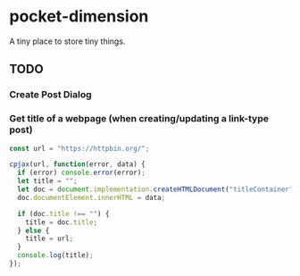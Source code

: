 # pocket-dimension

A tiny place to store tiny things.

## TODO

### Create Post Dialog

### Get title of a webpage (when creating/updating a link-type post)

```js
const url = "https://httpbin.org/";

cpjax(url, function(error, data) {
  if (error) console.error(error);
  let title = "";
  let doc = document.implementation.createHTMLDocument("titleContainer");
  doc.documentElement.innerHTML = data;

  if (doc.title !== "") {
    title = doc.title;
  } else {
    title = url;
  }
  console.log(title);
});
```
